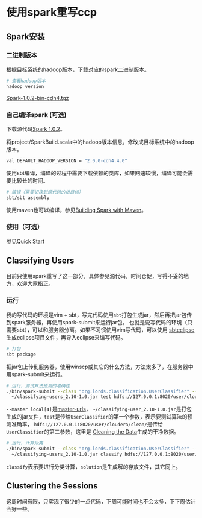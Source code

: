 # 使用spark重写ccp

## Spark安装

### 二进制版本

根据目标系统的hadoop版本，下载对应的spark二进制版本。

```bash
# 查看hadoop版本
hadoop version
```

[Spark-1.0.2-bin-cdh4.tgz](http://d3kbcqa49mib13.cloudfront.net/spark-1.0.2-bin-cdh4.tgz)


### 自己编译spark (可选)

下载源代码[Spark 1.0.2](http://d3kbcqa49mib13.cloudfront.net/spark-1.0.2.tgz)。

将project/SparkBuild.scala中的hadoop版本信息，修改成目标系统中的hadoop版本。

```bash
val DEFAULT_HADOOP_VERSION = "2.0.0-cdh4.4.0"
```

使用sbt编译，编译的过程中需要下载依赖的类库，如果网速较慢，编译可能会需要比较长的时间。


```bash
# 编译（需要切换到源代码的根目标）
sbt/sbt assembly
```

使用maven也可以编译，参见[Building Spark with Maven](https://spark.apache.org/docs/latest/building-with-maven.html)。

### 使用（可选）

参见[Quick Start](https://spark.apache.org/docs/latest/quick-start.html)


## Classifying Users

目前只使用spark重写了这一部分，具体参见源代码，时间仓促，写得不妥的地方，欢迎大家指正。

### 运行

我的写代码的环境是vim + sbt，写完代码使用`sbt`打包生成jar，然后再把jar包传到spark服务器，再使用spark-submit来运行jar包。
也就是说写代码的环境（只需要sbt），可以和服务器分离。如果不习惯使用vim写代码，可以使用
[sbteclipse](https://github.com/typesafehub/sbteclipse)生成eclipse项目文件，再导入eclipse来编写代码。

```bash
# 打包
sbt package
```

把jar包上传到服务器，使用winscp或其它的什么方法，方法太多了，在服务器中用spark-submit来运行。

```bash
# 运行，测试算法预测的准确性
./bin/spark-submit --class "org.lords.classification.UserClassifier" --master local[4]
  ~/classifying-users_2.10-1.0.jar test hdfs://127.0.0.1:8020/user/cloudera/clean/
```

`--master local[4]`是[master-urls](https://spark.apache.org/docs/latest/submitting-applications.html#master-urls)，
`~/classifying-user_2.10-1.0.jar`是打包生成的jar文件，`test`是传给`UserClassifier`的第一个参数，表示要测试算法的预测准确率，
`hdfs://127.0.0.1:8020/user/cloudera/clean/`是传给`UserClassifier`的第二参数，这里是
[Cleaning the Data](http://certification.cloudera.com/prep/dsc1sk/cleaning.html)生成的干净数据。

```bash
# 运行，计算分类
./bin/spark-submit --class "org.lords.classification.UserClassifier" --master local[4]
  ~/classifying-users_2.10-1.0.jar classify hdfs://127.0.0.1:8020/user/cloudera/clean/ solution
```

`classify`表示要进行分类计算，`solution`是生成解的存放文件，其它同上。

## Clustering the Sessions

这周时间有限，只实现了很少的一点代码，下周可能时间也不会太多，下下周估计会好一些。
